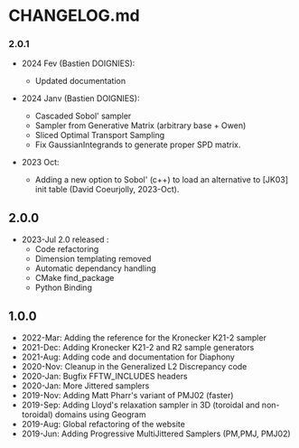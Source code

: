 # CHANGELOG.md

### 2.0.1

- 2024 Fev (Bastien DOIGNIES):
    - Updated documentation

- 2024 Janv (Bastien DOIGNIES):
    - Cascaded Sobol' sampler
    - Sampler from Generative Matrix (arbitrary base + Owen)
    - Sliced Optimal Transport Sampling
    - Fix GaussianIntegrands to generate proper SPD matrix.

- 2023 Oct: 
    - Adding a new option to Sobol' (c++) to load an alternative to [JK03] init table (David Coeurjolly, 2023-Oct).

## 2.0.0 

- 2023-Jul 2.0 released : 
    - Code refactoring
    - Dimension templating removed
    - Automatic dependancy handling
    - CMake find_package
    - Python Binding

## 1.0.0

* 2022-Mar: Adding the reference for the Kronecker K21-2 sampler
* 2021-Dec: Adding Kronecker K21-2 and R2 sample generators
* 2021-Aug: Adding code and documentation for Diaphony
* 2020-Nov: Cleanup in the Generalized L2 Discrepancy code
* 2020-Jan: Bugfix FFTW_INCLUDES headers
* 2020-Jan: More Jittered samplers
* 2019-Nov: Adding Matt Pharr's variant of PMJ02 (faster)
* 2019-Sep: Adding Lloyd's relaxation sampler in 3D (toroidal and non-toroidal) domains using Geogram
* 2019-Aug: Global refactoring of the website
* 2019-Jun: Adding Progressive MultiJittered Samplers (PM,PMJ, PMJ02)
